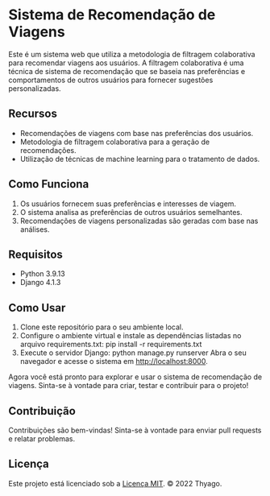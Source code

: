 # Sistema de Recomendação de Viagens

Este é um sistema web que utiliza a metodologia de filtragem colaborativa para recomendar viagens aos usuários. A filtragem colaborativa é uma técnica de sistema de recomendação que se baseia nas preferências e comportamentos de outros usuários para fornecer sugestões personalizadas.

## Recursos

- Recomendações de viagens com base nas preferências dos usuários.
- Metodologia de filtragem colaborativa para a geração de recomendações.
- Utilização de técnicas de machine learning para o tratamento de dados.

## Como Funciona

1. Os usuários fornecem suas preferências e interesses de viagem.
2. O sistema analisa as preferências de outros usuários semelhantes.
3. Recomendações de viagens personalizadas são geradas com base nas análises.

## Requisitos

- Python 3.9.13
- Django 4.1.3


## Como Usar

1. Clone este repositório para o seu ambiente local.
2. Configure o ambiente virtual e instale as dependências listadas no arquivo requirements.txt:
   pip install -r requirements.txt
3. Execute o servidor Django:
python manage.py runserver
Abra o seu navegador e acesse o sistema em [http://localhost:8000](http://localhost:8000).

Agora você está pronto para explorar e usar o sistema de recomendação de viagens. Sinta-se à vontade para criar, testar e contribuir para o projeto!

## Contribuição

Contribuições são bem-vindas! Sinta-se à vontade para enviar pull requests e relatar problemas.

## Licença

Este projeto está licenciado sob a [Licença MIT](LICENSE). © 2022 Thyago.
   
